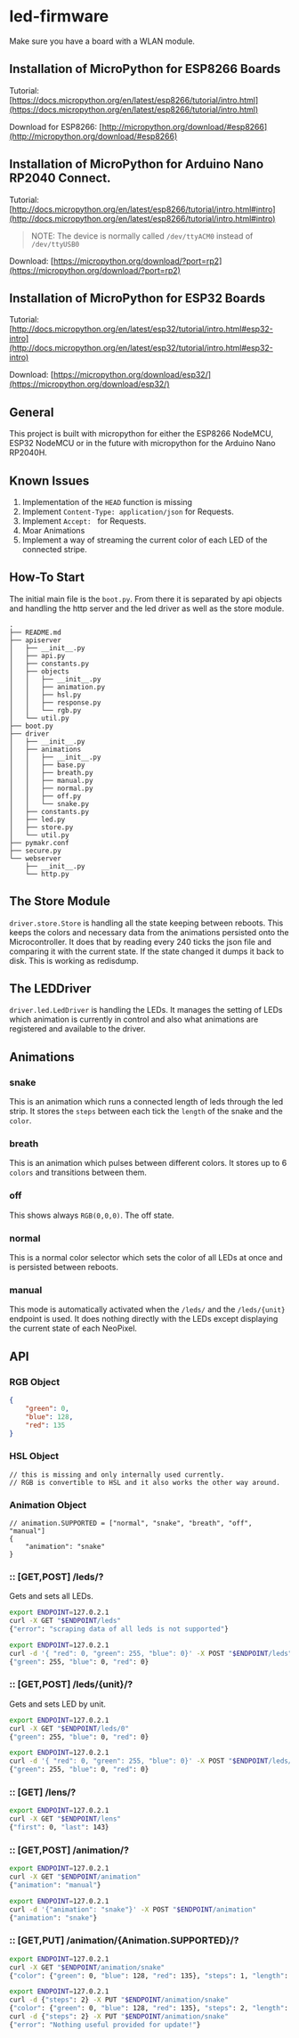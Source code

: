 # led-firmware

Make sure you have a board with a WLAN module.

## Installation of MicroPython for ESP8266 Boards

Tutorial:
[https://docs.micropython.org/en/latest/esp8266/tutorial/intro.html](https://docs.micropython.org/en/latest/esp8266/tutorial/intro.html)

Download for ESP8266:
[http://micropython.org/download/#esp8266](http://micropython.org/download/#esp8266)

## Installation of MicroPython for Arduino Nano RP2040 Connect.

Tutorial:
[http://docs.micropython.org/en/latest/esp8266/tutorial/intro.html#intro](http://docs.micropython.org/en/latest/esp8266/tutorial/intro.html#intro)

> NOTE: The device is normally called `/dev/ttyACM0` instead of `/dev/ttyUSB0`

Download:
[https://micropython.org/download/?port=rp2](https://micropython.org/download/?port=rp2)

## Installation of MicroPython for ESP32 Boards

Tutorial:
[http://docs.micropython.org/en/latest/esp32/tutorial/intro.html#esp32-intro](http://docs.micropython.org/en/latest/esp32/tutorial/intro.html#esp32-intro)

Download:
[https://micropython.org/download/esp32/](https://micropython.org/download/esp32/)

## General

This project is built with micropython for either the ESP8266 NodeMCU, ESP32 NodeMCU or in the future with micropython for
the Arduino Nano RP2040H.


## Known Issues

1. Implementation of the `HEAD` function is missing
1. Implement `Content-Type: application/json` for Requests.
1. Implement `Accept: ` for Requests.
1. Moar Animations
1. Implement a way of streaming the current color of each LED of the connected stripe.

## How-To Start

The initial main file is the `boot.py`.
From there it is separated by api objects and handling
the http server and the led driver as well as the store module.

```tree
.
├── README.md
├── apiserver
│   ├── __init__.py
│   ├── api.py
│   ├── constants.py
│   ├── objects
│   │   ├── __init__.py
│   │   ├── animation.py
│   │   ├── hsl.py
│   │   ├── response.py
│   │   └── rgb.py
│   └── util.py
├── boot.py
├── driver
│   ├── __init__.py
│   ├── animations
│   │   ├── __init__.py
│   │   ├── base.py
│   │   ├── breath.py
│   │   ├── manual.py
│   │   ├── normal.py
│   │   ├── off.py
│   │   └── snake.py
│   ├── constants.py
│   ├── led.py
│   ├── store.py
│   └── util.py
├── pymakr.conf
├── secure.py
└── webserver
    ├── __init__.py
    └── http.py
```

## The Store Module

`driver.store.Store` is handling all the state keeping between reboots.
This keeps the colors and necessary data from the animations persisted onto the Microcontroller.
It does that by reading every 240 ticks the json file and comparing it with the current state.
If the state changed it dumps it back to disk. This is working as redisdump.

## The LEDDriver

`driver.led.LedDriver` is handling the LEDs. It manages the setting of LEDs which animation is currently in control and
also what animations are registered and available to the driver.

## Animations

### snake

This is an animation which runs a connected length of leds through the led strip.
It stores the `steps` between each tick the `length` of the snake and the `color`.

### breath

This is an animation which pulses between different colors.
It stores up to 6 `colors` and transitions between them.

### off

This shows always `RGB(0,0,0)`. The off state.

### normal

This is a normal color selector which sets the color of all LEDs at once and is persisted between reboots.

### manual

This mode is automatically activated when the `/leds/` and the `/leds/{unit}` endpoint is used.
It does nothing directly with the LEDs except displaying the current state of each NeoPixel.

## API

### RGB Object

```json
{
    "green": 0,
    "blue": 128,
    "red": 135
}
```

### HSL Object
```jsonc
// this is missing and only internally used currently.
// RGB is convertible to HSL and it also works the other way around.
```

### Animation Object
```jsonc
// animation.SUPPORTED = ["normal", "snake", "breath", "off", "manual"]
{
    "animation": "snake"
}
```
### :: [GET,POST] /leds/?

Gets and sets all LEDs.

```bash
export ENDPOINT=127.0.2.1
curl -X GET "$ENDPOINT/leds"
{"error": "scraping data of all leds is not supported"}
```

```bash
export ENDPOINT=127.0.2.1
curl -d '{ "red": 0, "green": 255, "blue": 0}' -X POST "$ENDPOINT/leds"
{"green": 255, "blue": 0, "red": 0}
```

### :: [GET,POST] /leds/{unit}/?

Gets and sets LED by unit.

```bash
export ENDPOINT=127.0.2.1
curl -X GET "$ENDPOINT/leds/0"
{"green": 255, "blue": 0, "red": 0}
```

```bash
export ENDPOINT=127.0.2.1
curl -d '{ "red": 0, "green": 255, "blue": 0}' -X POST "$ENDPOINT/leds/0"
{"green": 255, "blue": 0, "red": 0}
```

### :: [GET] /lens/?

```bash
export ENDPOINT=127.0.2.1
curl -X GET "$ENDPOINT/lens"
{"first": 0, "last": 143}
```
### :: [GET,POST] /animation/?

```bash
export ENDPOINT=127.0.2.1
curl -X GET "$ENDPOINT/animation"
{"animation": "manual"}
```

```bash
export ENDPOINT=127.0.2.1
curl -d '{"animation": "snake"}' -X POST "$ENDPOINT/animation"
{"animation": "snake"}
```

### :: [GET,PUT] /animation/{Animation.SUPPORTED}/?

```bash
export ENDPOINT=127.0.2.1
curl -X GET "$ENDPOINT/animation/snake"
{"color": {"green": 0, "blue": 128, "red": 135}, "steps": 1, "length": 53}
```

```bash
export ENDPOINT=127.0.2.1
curl -d {"steps": 2} -X PUT "$ENDPOINT/animation/snake"
{"color": {"green": 0, "blue": 128, "red": 135}, "steps": 2, "length": 53}
curl -d {"steps": 2} -X PUT "$ENDPOINT/animation/snake"
{"error": "Nothing useful provided for update!"}
```

